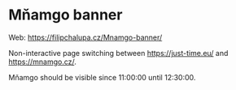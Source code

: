 # Mňamgo banner

Web: https://filipchalupa.cz/Mnamgo-banner/

Non-interactive page switching between https://just-time.eu/ and https://mnamgo.cz/.

Mňamgo should be visible since 11:00:00 until 12:30:00.
